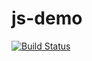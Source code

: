 # js-demo

[![Build Status](https://travis-ci.com/shilgam/js-demo.svg?branch=master)](https://travis-ci.com/shilgam/js-demo)
